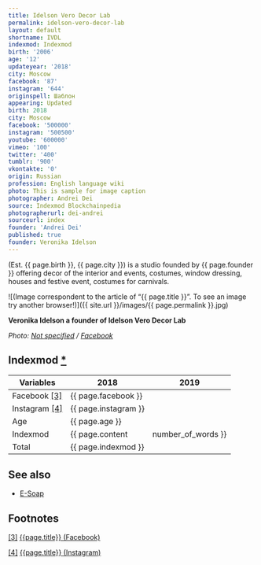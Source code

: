 ```yaml
---
title: Idelson Vero Decor Lab
permalink: idelson-vero-decor-lab
layout: default
shortname: IVDL
indexmod: Indexmod
birth: '2006'
age: '12'
updateyear: '2018'
city: Moscow
facebook: '87'
instagram: '644'
originspell: Шаблон
appearing: Updated
birth: 2018
city: Moscow
facebook: '500000'
instagram: '500500'
youtube: '600000'
vimeo: '100'
twitter: '400'
tumblr: '900'
vkontakte: '0'
origin: Russian
profession: English language wiki
photo: This is sample for image caption
photographer: Andrei Dei
source: Indexmod Blockchainpedia
photographerurl: dei-andrei
sourceurl: index
founder: 'Andrei Dei'
published: true
founder: Veronika Idelson
---
```


(Est. {{ page.birth }}, {{ page.city }}) is a  studio founded by {{ page.founder }} offering decor of the interior and events, costumes, window dressing, houses and festive event, costumes for carnivals.

![(Image correspondent to the article of “{{ page.title }}”. To see an image try another browser!)]({{ site.url }}/images/{{ page.permalink }}.jpg)

**Veronika Idelson a founder of Idelson Vero Decor Lab**

*Photo: [Not specified](index) / [Facebook](index)*

## Indexmod [*](indexmod)

|Variables|2018|2019|
|-|-|-|
|Facebook <span id="a3">[\[3\]](#f3)</span>|{{ page.facebook }}||
|Instagram <span id="a4">[\[4\]](#f4)</span>|{{ page.instagram }}||
|Age|{{ page.age }}||
|Indexmod|{{ page.content | number_of_words }}||
|Total|{{ page.indexmod }}||

## See also

+ [E-Soap](e-soap)

## Footnotes

[[3]](#a3) <span id="f3"></span> [{{page.title}} (Facebook)](https://www.facebook.com/pg/idelsonverolab/services/?ref=page_internal)

[[4]](#a4) <span id="f4"></span> [{{page.title}} (Instagram)](https://www.instagram.com/idelsonverolab/)
